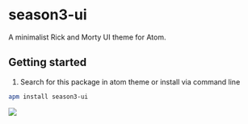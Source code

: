# season3-ui

A minimalist Rick and Morty UI theme for Atom.

## Getting started

1. Search for this package in atom theme or install via command line

```bash
apm install season3-ui
```

<img src="https://github.com/123Fives/season3-ui/images/screencap.png" />
